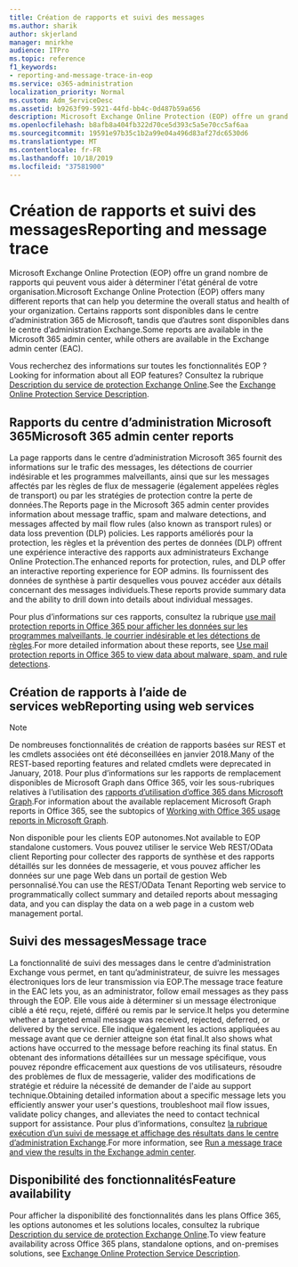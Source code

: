 ```yaml
---
title: Création de rapports et suivi des messages
ms.author: sharik
author: skjerland
manager: mnirkhe
audience: ITPro
ms.topic: reference
f1_keywords:
- reporting-and-message-trace-in-eop
ms.service: o365-administration
localization_priority: Normal
ms.custom: Adm_ServiceDesc
ms.assetid: b9263f99-5921-44fd-bb4c-0d487b59a656
description: Microsoft Exchange Online Protection (EOP) offre un grand nombre de rapports qui peuvent vous aider à déterminer l'état général de votre organisation. Certains rapports sont disponibles dans le centre d’administration 365 de Microsoft, tandis que d’autres sont disponibles dans le centre d’administration Exchange.
ms.openlocfilehash: b8afb8a404fb322d70ce5d393c5a5e70cc5af6aa
ms.sourcegitcommit: 19591e97b35c1b2a99e04a496d83af27dc6530d6
ms.translationtype: MT
ms.contentlocale: fr-FR
ms.lasthandoff: 10/18/2019
ms.locfileid: "37581900"
---
```

# <a name="reporting-and-message-trace"></a><span data-ttu-id="b24ea-104">Création de rapports et suivi des messages</span><span class="sxs-lookup"><span data-stu-id="b24ea-104">Reporting and message trace</span></span>

<span data-ttu-id="b24ea-105">Microsoft Exchange Online Protection (EOP) offre un grand nombre de rapports qui peuvent vous aider à déterminer l'état général de votre organisation.</span><span class="sxs-lookup"><span data-stu-id="b24ea-105">Microsoft Exchange Online Protection (EOP) offers many different reports that can help you determine the overall status and health of your organization.</span></span> <span data-ttu-id="b24ea-106">Certains rapports sont disponibles dans le centre d’administration 365 de Microsoft, tandis que d’autres sont disponibles dans le centre d’administration Exchange.</span><span class="sxs-lookup"><span data-stu-id="b24ea-106">Some reports are available in the Microsoft 365 admin center, while others are available in the Exchange admin center (EAC).</span></span>

<span data-ttu-id="b24ea-107">Vous recherchez des informations sur toutes les fonctionnalités EOP ?</span><span class="sxs-lookup"><span data-stu-id="b24ea-107">Looking for information about all EOP features?</span></span> <span data-ttu-id="b24ea-108">Consultez la rubrique [Description du service de protection Exchange Online](exchange-online-protection-service-description.md).</span><span class="sxs-lookup"><span data-stu-id="b24ea-108">See the [Exchange Online Protection Service Description](exchange-online-protection-service-description.md).</span></span>

## <a name="microsoft-365-admin-center-reports"></a><span data-ttu-id="b24ea-109">Rapports du centre d’administration Microsoft 365</span><span class="sxs-lookup"><span data-stu-id="b24ea-109">Microsoft 365 admin center reports</span></span>

<span data-ttu-id="b24ea-110">La page rapports dans le centre d’administration Microsoft 365 fournit des informations sur le trafic des messages, les détections de courrier indésirable et les programmes malveillants, ainsi que sur les messages affectés par les règles de flux de messagerie (également appelées règles de transport) ou par les stratégies de protection contre la perte de données.</span><span class="sxs-lookup"><span data-stu-id="b24ea-110">The Reports page in the Microsoft 365 admin center provides information about message traffic, spam and malware detections, and messages affected by mail flow rules (also known as transport rules) or data loss prevention (DLP) policies.</span></span> <span data-ttu-id="b24ea-111">Les rapports améliorés pour la protection, les règles et la prévention des pertes de données (DLP) offrent une expérience interactive des rapports aux administrateurs Exchange Online Protection.</span><span class="sxs-lookup"><span data-stu-id="b24ea-111">The enhanced reports for protection, rules, and DLP offer an interactive reporting experience for EOP admins.</span></span> <span data-ttu-id="b24ea-112">Ils fournissent des données de synthèse à partir desquelles vous pouvez accéder aux détails concernant des messages individuels.</span><span class="sxs-lookup"><span data-stu-id="b24ea-112">These reports provide summary data and the ability to drill down into details about individual messages.</span></span>

<span data-ttu-id="b24ea-113">Pour plus d’informations sur ces rapports, consultez la rubrique [use mail protection reports in Office 365 pour afficher les données sur les programmes malveillants, le courrier indésirable et les détections de règles](https://docs.microsoft.com/exchange/monitoring/use-mail-protection-reports).</span><span class="sxs-lookup"><span data-stu-id="b24ea-113">For more detailed information about these reports, see [Use mail protection reports in Office 365 to view data about malware, spam, and rule detections](https://docs.microsoft.com/exchange/monitoring/use-mail-protection-reports).</span></span>

## <a name="reporting-using-web-services"></a><span data-ttu-id="b24ea-114">Création de rapports à l’aide de services web</span><span class="sxs-lookup"><span data-stu-id="b24ea-114">Reporting using web services</span></span>

> [!NOTE]
> <span data-ttu-id="b24ea-115">De nombreuses fonctionnalités de création de rapports basées sur REST et les cmdlets associées ont été déconseillées en janvier 2018.</span><span class="sxs-lookup"><span data-stu-id="b24ea-115">Many of the REST-based reporting features and related cmdlets were deprecated in January, 2018.</span></span> <span data-ttu-id="b24ea-116">Pour plus d’informations sur les rapports de remplacement disponibles de Microsoft Graph dans Office 365, voir les sous-rubriques relatives à l’utilisation des [rapports d’utilisation d’office 365 dans Microsoft Graph](https://go.microsoft.com/fwlink/p/?LinkID=865135).</span><span class="sxs-lookup"><span data-stu-id="b24ea-116">For information about the available replacement Microsoft Graph reports in Office 365, see the subtopics of [Working with Office 365 usage reports in Microsoft Graph](https://go.microsoft.com/fwlink/p/?LinkID=865135).</span></span>

<span data-ttu-id="b24ea-117">Non disponible pour les clients EOP autonomes.</span><span class="sxs-lookup"><span data-stu-id="b24ea-117">Not available to EOP standalone customers.</span></span> <span data-ttu-id="b24ea-118">Vous pouvez utiliser le service Web REST/OData client Reporting pour collecter des rapports de synthèse et des rapports détaillés sur les données de messagerie, et vous pouvez afficher les données sur une page Web dans un portail de gestion Web personnalisé.</span><span class="sxs-lookup"><span data-stu-id="b24ea-118">You can use the REST/OData Tenant Reporting web service to programmatically collect summary and detailed reports about messaging data, and you can display the data on a web page in a custom web management portal.</span></span>

## <a name="message-trace"></a><span data-ttu-id="b24ea-119">Suivi des messages</span><span class="sxs-lookup"><span data-stu-id="b24ea-119">Message trace</span></span>

<span data-ttu-id="b24ea-120">La fonctionnalité de suivi des messages dans le centre d’administration Exchange vous permet, en tant qu’administrateur, de suivre les messages électroniques lors de leur transmission via EOP.</span><span class="sxs-lookup"><span data-stu-id="b24ea-120">The message trace feature in the EAC lets you, as an administrator, follow email messages as they pass through the EOP.</span></span> <span data-ttu-id="b24ea-121">Elle vous aide à déterminer si un message électronique ciblé a été reçu, rejeté, différé ou remis par le service.</span><span class="sxs-lookup"><span data-stu-id="b24ea-121">It helps you determine whether a targeted email message was received, rejected, deferred, or delivered by the service.</span></span> <span data-ttu-id="b24ea-122">Elle indique également les actions appliquées au message avant que ce dernier atteigne son état final.</span><span class="sxs-lookup"><span data-stu-id="b24ea-122">It also shows what actions have occurred to the message before reaching its final status.</span></span> <span data-ttu-id="b24ea-123">En obtenant des informations détaillées sur un message spécifique, vous pouvez répondre efficacement aux questions de vos utilisateurs, résoudre des problèmes de flux de messagerie, valider des modifications de stratégie et réduire la nécessité de demander de l'aide au support technique.</span><span class="sxs-lookup"><span data-stu-id="b24ea-123">Obtaining detailed information about a specific message lets you efficiently answer your user's questions, troubleshoot mail flow issues, validate policy changes, and alleviates the need to contact technical support for assistance.</span></span> <span data-ttu-id="b24ea-124">Pour plus d’informations, consultez [la rubrique exécution d’un suivi de message et affichage des résultats dans le centre d’administration Exchange](https://docs.microsoft.com/exchange/monitoring/trace-an-email-message/run-a-message-trace-and-view-results).</span><span class="sxs-lookup"><span data-stu-id="b24ea-124">For more information, see [Run a message trace and view the results in the Exchange admin center](https://docs.microsoft.com/exchange/monitoring/trace-an-email-message/run-a-message-trace-and-view-results).</span></span>

## <a name="feature-availability"></a><span data-ttu-id="b24ea-125">Disponibilité des fonctionnalités</span><span class="sxs-lookup"><span data-stu-id="b24ea-125">Feature availability</span></span>

<span data-ttu-id="b24ea-126">Pour afficher la disponibilité des fonctionnalités dans les plans Office 365, les options autonomes et les solutions locales, consultez la rubrique [Description du service de protection Exchange Online](exchange-online-protection-service-description.md).</span><span class="sxs-lookup"><span data-stu-id="b24ea-126">To view feature availability across Office 365 plans, standalone options, and on-premises solutions, see [Exchange Online Protection Service Description](exchange-online-protection-service-description.md).</span></span>
